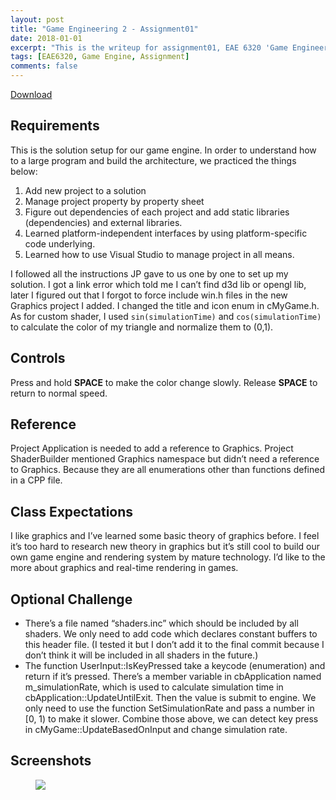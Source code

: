 ```yaml
---
layout: post
title: "Game Engineering 2 - Assignment01"
date: 2018-01-01
excerpt: "This is the writeup for assignment01, EAE 6320 'Game Engineering 2'"
tags: [EAE6320, Game Engine, Assignment]
comments: false
---
```


<div markdown="0"><a href="https://drive.google.com/open?id=19zQYNnEb5ZXd7K2YLszgi3Ghbe7ts1bn" class="btn btn-info">Download</a></div>

## Requirements

This is the solution setup for our game engine. In order to understand how to a large program and build the architecture, we practiced the things below:

1. Add new project to a solution
2. Manage project property by property sheet
3. Figure out dependencies of each project and add static libraries (dependencies) and external libraries.
4. Learned platform-independent interfaces by using platform-specific code underlying.
5. Learned how to use Visual Studio to manage project in all means.

I followed all the instructions JP gave to us one by one to set up my solution. I got a link error which told me I can’t find d3d lib or opengl lib, later I figured out that I forgot to force include win.h files in the new Graphics project I added.
I changed the title and icon enum in cMyGame.h. As for custom shader, I used `sin(simulationTime)` and `cos(simulationTime)` to calculate the color of my triangle and normalize them to (0,1).

## Controls
Press and hold <b>SPACE</b> to make the color change slowly. Release <b>SPACE</b> to return to normal speed.

## Reference
Project Application is needed to add a reference to Graphics.
Project ShaderBuilder mentioned Graphics namespace but didn’t need a reference to Graphics. Because they are all enumerations other than functions defined in a CPP file.

## Class Expectations
I like graphics and I’ve learned some basic theory of graphics before. I feel it’s too hard to research new theory in graphics but it’s still cool to build our own game engine and rendering system by mature technology. I’d like to the more about graphics and real-time rendering in games.

## Optional Challenge

* There’s a file named “shaders.inc” which should be included by all shaders. We only need to add code which declares constant buffers to this header file. (I tested it but I don’t add it to the final commit because I don’t think it will be included in all shaders in the future.)
* The function UserInput::IsKeyPressed take a keycode (enumeration) and return if it’s pressed. There’s a member variable in cbApplication named m_simulationRate, which is used to calculate simulation time in cbApplication::UpdateUntilExit. Then the value is submit to engine. We only need to use the function SetSimulationRate and pass a number in [0, 1) to make it slower.
Combine those above, we can detect key press in cMyGame::UpdateBasedOnInput and change simulation rate.


## Screenshots

<figure>
	<a href="../img/blog/GameEngineering2/Assignment1/screenshot.png"><img src="../img/blog/GameEngineering2/Assignment1/screenshot.png"></a>
</figure>
